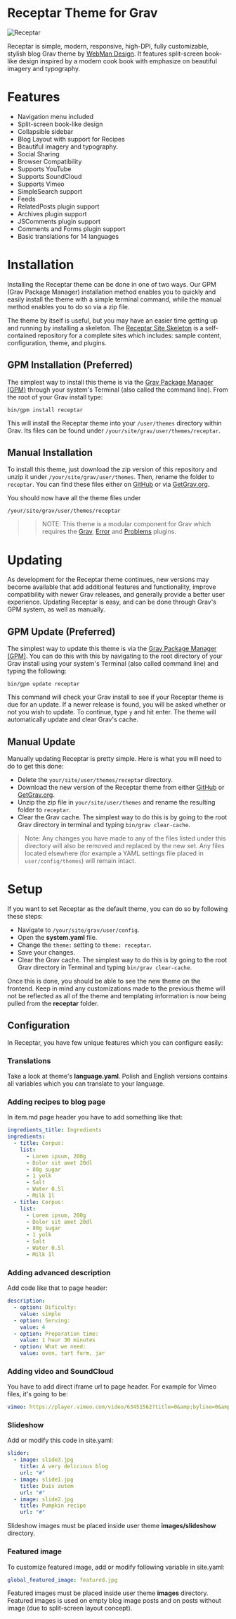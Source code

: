 # Receptar Theme for Grav

![Receptar](assets/readme_1.png)

Receptar is simple, modern, responsive, high-DPI, fully customizable, stylish blog Grav theme by [WebMan Design](http://themedemos.webmandesign.eu/).
It features split-screen book-like design inspired by a modern cook book with emphasize on beautiful imagery and typography.

# Features

* Navigation menu included
* Split-screen book-like design
* Collapsible sidebar
* Blog Layout with support for Recipes
* Beautiful imagery and typography.
* Social Sharing
* Browser Compatibility
* Supports YouTube
* Supports SoundCloud
* Supports Vimeo
* SimpleSearch support
* Feeds
* RelatedPosts plugin support
* Archives plugin support
* JSComments plugin support
* Comments and Forms plugin support
* Basic translations for 14 languages

# Installation

Installing the Receptar theme can be done in one of two ways. Our GPM (Grav Package Manager) installation method enables you to quickly and easily install the theme with a simple terminal command, while the manual method enables you to do so via a zip file.

The theme by itself is useful, but you may have an easier time getting up and running by installing a skeleton. The [Receptar Site Skeleton](https://github.com/getgrav/grav-skeleton-receptar-blog) is a self-contained repository for a complete sites which includes: sample content, configuration, theme, and plugins.

## GPM Installation (Preferred)

The simplest way to install this theme is via the [Grav Package Manager (GPM)](http://learn.getgrav.org/advanced/grav-gpm) through your system's Terminal (also called the command line).  From the root of your Grav install type:

    bin/gpm install receptar

This will install the Receptar theme into your `/user/themes` directory within Grav. Its files can be found under `/your/site/grav/user/themes/receptar`.

## Manual Installation

To install this theme, just download the zip version of this repository and unzip it under `/your/site/grav/user/themes`. Then, rename the folder to `receptar`. You can find these files either on [GitHub](https://github.com/getgrav/grav-theme-receptar) or via [GetGrav.org](http://getgrav.org/downloads/themes).

You should now have all the theme files under

    /your/site/grav/user/themes/receptar

>> NOTE: This theme is a modular component for Grav which requires the [Grav](http://github.com/getgrav/grav), [Error](https://github.com/getgrav/grav-theme-error) and [Problems](https://github.com/getgrav/grav-plugin-problems) plugins.

# Updating

As development for the Receptar theme continues, new versions may become available that add additional features and functionality, improve compatibility with newer Grav releases, and generally provide a better user experience. Updating Receptar is easy, and can be done through Grav's GPM system, as well as manually.

## GPM Update (Preferred)

The simplest way to update this theme is via the [Grav Package Manager (GPM)](http://learn.getgrav.org/advanced/grav-gpm). You can do this with this by navigating to the root directory of your Grav install using your system's Terminal (also called command line) and typing the following:

    bin/gpm update receptar

This command will check your Grav install to see if your Receptar theme is due for an update. If a newer release is found, you will be asked whether or not you wish to update. To continue, type `y` and hit enter. The theme will automatically update and clear Grav's cache.

## Manual Update

Manually updating Receptar is pretty simple. Here is what you will need to do to get this done:

* Delete the `your/site/user/themes/receptar` directory.
* Download the new version of the Receptar theme from either [GitHub](https://github.com/getgrav/grav-theme-receptar) or [GetGrav.org](http://getgrav.org/downloads/themes).
* Unzip the zip file in `your/site/user/themes` and rename the resulting folder to `receptar`.
* Clear the Grav cache. The simplest way to do this is by going to the root Grav directory in terminal and typing `bin/grav clear-cache`.

> Note: Any changes you have made to any of the files listed under this directory will also be removed and replaced by the new set. Any files located elsewhere (for example a YAML settings file placed in `user/config/themes`) will remain intact.

# Setup

If you want to set Receptar as the default theme, you can do so by following these steps:

* Navigate to `/your/site/grav/user/config`.
* Open the **system.yaml** file.
* Change the `theme:` setting to `theme: receptar`.
* Save your changes.
* Clear the Grav cache. The simplest way to do this is by going to the root Grav directory in Terminal and typing `bin/grav clear-cache`.

Once this is done, you should be able to see the new theme on the frontend. Keep in mind any customizations made to the previous theme will not be reflected as all of the theme and templating information is now being pulled from the **receptar** folder.

## Configuration

In Receptar, you have few unique features which you can configure easily:

### Translations

Take a look at theme's **language.yaml**. Polish and English versions contains all variables which you can translate to your language.

### Adding recipes to blog page

In item.md page header you have to add something like that:

```yaml
ingredients_title: Ingredients
ingredients:
  - title: Corpus:
    list:
      - Lorem ipsum, 200g
      - Dolor sit amet 20dl
      - 80g sugar
      - 1 yolk
      - Salt
      - Water 0.5l
      - Milk 1l
  - title: Corpus:
    list:
      - Lorem ipsum, 200g
      - Dolor sit amet 20dl
      - 80g sugar
      - 1 yolk
      - Salt
      - Water 0.5l
      - Milk 1l
```

### Adding advanced description

Add code like that to page header:

```yaml
description:
  - option: Dificulty:
    value: simple
  - option: Serving:
    value: 4
  - option: Preparation time:
    value: 1 hour 30 minutes
  - option: What we need:
    value: oven, tart form, jar
```

### Adding video and SoundCloud

You have to add direct iframe url to page header. For example for Vimeo files, it's going to be:

```yaml
vimeo: https://player.vimeo.com/video/63451562?title=0&amp;byline=0&amp;portrait=0
```

### Slideshow

Add or modify this code in site.yaml:

```yaml
slider:
  - image: slide3.jpg
    title: A very delicious blog
    url: "#"
  - image: slide1.jpg
    title: Duis autem
    url: "#"
  - image: slide2.jpg
    title: Pumpkin recipe
    url: "#"
```

Slideshow images must be placed inside user theme **images/slideshow** directory.

### Featured image

To customize featured image, add or modify following variable in site.yaml:

```yaml
global_featured_image: featured.jpg
```

Featured images must be placed inside user theme **images** directory. Featured images is used on empty blog image posts and on posts without image (due to split-screen layout concept).
